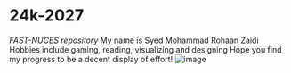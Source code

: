 # 24k-2027
*FAST-NUCES repository* 
My name is Syed Mohammad Rohaan Zaidi
Hobbies include gaming, reading, visualizing and designing
Hope you find my progress to be a decent display of effort! 
![image](https://github.com/user-attachments/assets/8b068adb-760f-4c74-8c3e-7107a83d2337)
